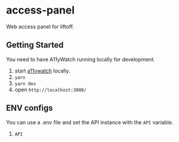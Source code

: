 # access-panel

Web access panel for liftoff.

## Getting Started

You need to have A11yWatch running locally for development.

1. start [a11ywatch](https://github.com/a11ywatch/a11ywatch) locally.
1. `yarn`
1. `yarn dev`
1. open `http://localhost:3000/`

## ENV configs

You can use a .env file and set the API instance with the `API` variable.

1. `API`